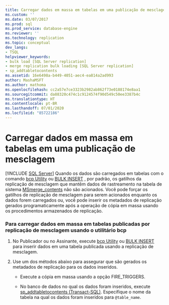 ```yaml
---
title: Carregar dados em massa em tabelas em uma publicação de mesclagem | Microsoft Docs
ms.custom: ''
ms.date: 03/07/2017
ms.prod: sql
ms.prod_service: database-engine
ms.reviewer: ''
ms.technology: replication
ms.topic: conceptual
dev_langs:
- TSQL
helpviewer_keywords:
- bulk load [SQL Server replication]
- merge replication bulk loading [SQL Server replication]
- sp_addtabletocontents
ms.assetid: 16e6498a-b449-4051-aec4-ea814a2ad993
author: MashaMSFT
ms.author: mathoma
ms.openlocfilehash: cc2a57e7ce3323b2982ab862f73e0188174e8aa1
ms.sourcegitcommit: da88320c474c1c9124574f90d549c50ee3387b4c
ms.translationtype: HT
ms.contentlocale: pt-BR
ms.lasthandoff: 07/01/2020
ms.locfileid: "85722186"
---
```

# <a name="bulk-load-data-into-tables-in-a-merge-publication"></a>Carregar dados em massa em tabelas em uma publicação de mesclagem
 [!INCLUDE [SQL Server](../../includes/applies-to-version/sqlserver.md)]
  Quando os dados são carregados em tabelas com o comando [bcp Utility](../../tools/bcp-utility.md) ou [BULK INSERT](../../t-sql/statements/bulk-insert-transact-sql.md) , por padrão, os gatilhos da replicação de mesclagem que mantêm dados de rastreamento na tabela de sistema [MSmerge_contents](../../relational-databases/system-tables/msmerge-contents-transact-sql.md) não são acionados. Você pode forçar os gatilhos de replicação de mesclagem para serem acionados enquanto os dados forem carregados ou, você pode inserir os metadados de replicação gerados programaticamente após a operação de cópia em massa usando os procedimentos armazenados de replicação.  
  
### <a name="to-bulk-load-data-into-tables-published-by-merge-replication-using-the-bcp-utility"></a>Para carregar dados em massa em tabelas publicadas por replicação de mesclagem usando o utilitário bcp  
  
1.  No Publicador ou no Assinante, execute [bcp Utility](../../tools/bcp-utility.md) ou [BULK INSERT](../../t-sql/statements/bulk-insert-transact-sql.md) para inserir dados em uma tabela publicada usando a replicação de mesclagem.  
  
2.  Use um dos métodos abaixo para assegurar que são gerados os metadados de replicação para os dados inseridos.  
  
    -   Execute a cópia em massa usando a opção FIRE_TRIGGERS.  
  
    -   No banco de dados no qual os dados foram inseridos, execute [sp_addtabletocontents &#40;Transact-SQL&#41;](../../relational-databases/system-stored-procedures/sp-addtabletocontents-transact-sql.md). Especifique o nome da tabela na qual os dados foram inseridos para `@table_name`.  
  
  
